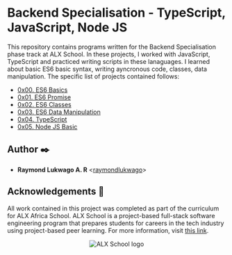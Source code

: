 # Backend Specialisation - TypeScript, JavaScript, Node JS

This repository contains programs written for the Backend Specialisation phase track at ALX School. In these projects, I worked with JavaScript, TypeScript and practiced writing scripts in these lanaguages. I learned about basic ES6 basic syntax, writing ayncronous code, classes, data manipulation. The specific list of projects contained follows:

* [0x00. ES6 Basics](./0x00-ES6_basic)
* [0x01. ES6 Promise](./0x01-ES6_promise)
* [0x02. ES6 Classes](./0x02-ES6_classes)
* [0x03. ES6 Data Manipulation](./0x03-ES6_data_manipulation)
* [0x04. TypeScript](./0x04-TypeScript)
* [0x05. Node JS Basic](./0x05-Node_JS_basic)

## Author :black_nib:

* __Raymond Lukwago A. R__ <[raymondlukwago](https://github.com/lukwagoraymond)>

## Acknowledgements :pray:

All work contained in this project was completed as part of the curriculum for ALX Africa School. ALX School is a project-based full-stack software engineering program that prepares students for careers in the tech industry using project-based peer learning. For more information, visit
[this link](https://www.alx-intranet.hbtn.io/).

<p align="center">
  <img src="http://www.holbertonschool.com/holberton-logo.png"
       alt="ALX School logo"
  >
</p>
